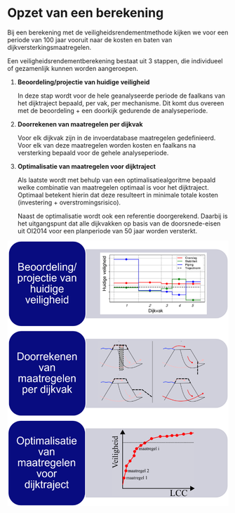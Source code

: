 # Opzet van een berekening

Bij een berekening met de veiligheidsrendementmethode kijken we voor een periode van 100 jaar vooruit naar de kosten en baten van dijkversterkingsmaatregelen.

Een veiligheidsrendementberekening bestaat uit 3 stappen, die individueel of gezamenlijk kunnen worden aangeroepen. 

1. **Beoordeling/projectie van huidige veiligheid**

    In deze stap wordt voor de hele geanalyseerde periode de faalkans van het dijktraject bepaald, per vak, per mechanisme. Dit komt dus overeen met de beoordeling + een doorkijk gedurende de analyseperiode.

2. **Doorrekenen van maatregelen per dijkvak**

    Voor elk dijkvak zijn in de invoerdatabase maatregelen gedefinieerd. Voor elk van deze maatregelen worden kosten en faalkans na versterking bepaald voor de gehele analyseperiode.

3. **Optimalisatie van maatregelen voor dijktraject**

    Als laatste wordt met behulp van een optimalisatiealgoritme bepaald welke combinatie van maatregelen optimaal is voor het dijktraject. Optimaal betekent hierin dat deze resulteert in minimale totale kosten (investering + overstromingsrisico). 
    
    Naast de optimalisatie wordt ook een referentie doorgerekend. Daarbij is het uitgangspunt dat alle dijkvakken op basis van de doorsnede-eisen uit OI2014 voor een planperiode van 50 jaar worden versterkt.




![](Rekenstappen.png)
